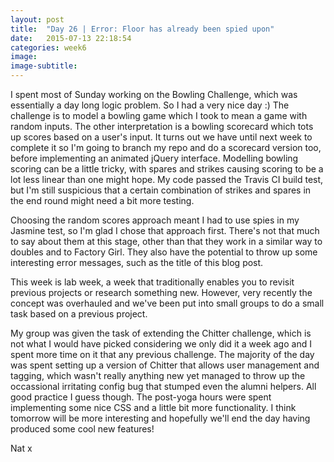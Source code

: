 ```yaml
---
layout: post
title:  "Day 26 | Error: Floor has already been spied upon"
date:   2015-07-13 22:18:54
categories: week6
image: 
image-subtitle: 
---
```


I spent most of Sunday working on the Bowling Challenge, which was essentially a day long logic problem. So I had a very nice day :) The challenge is to model a bowling game which I took to mean a game with random inputs. The other interpretation is a bowling scorecard which tots up scores based on a user's input. It turns out we have until next week to complete it so I'm going to branch my repo and do a scorecard version too, before implementing an animated jQuery interface. Modelling bowling scoring can be a little tricky, with spares and strikes causing scoring to be a lot less linear than one might hope. My code passed the Travis CI build test, but I'm still suspicious that a certain combination of strikes and spares in the end round might need a bit more testing. 

Choosing the random scores approach meant I had to use spies in my Jasmine test, so I'm glad I chose that approach first. There's not that much to say about them at this stage, other than that they work in a similar way to doubles and to Factory Girl. They also have the potential to throw up some interesting error messages, such as the title of this blog post.

This week is lab week, a week that traditionally enables you to revisit previous projects or research something new. However, very recently the concept was overhauled and we've been put into small groups to do a small task based on a previous project. 

My group was given the task of extending the Chitter challenge, which is not what I would have picked considering we only did it a week ago and I spent more time on it that any previous challenge. The majority of the day was spent setting up a version of Chitter that allows user management and tagging, which wasn't really anything new yet managed to throw up the occassional irritating config bug that stumped even the alumni helpers. All good practice I guess though. The post-yoga hours were spent implementing some nice CSS and a little bit more functionality. I think tomorrow will be more interesting and hopefully we'll end the day having produced some cool new features!

Nat x
